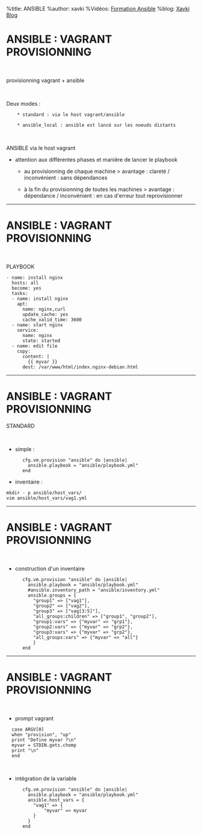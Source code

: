%title: ANSIBLE
%author: xavki
%Vidéos: [Formation Ansible](https://www.youtube.com/playlist?list=PLn6POgpklwWoCpLKOSw3mXCqbRocnhrh-)
%blog: [Xavki Blog](https://xavki.blog)


# ANSIBLE : VAGRANT PROVISIONNING

<br>

provisionning vagrant + ansible

<br>

Deux modes :

		* standard : via le host vagrant/ansible

		* ansible_local : ansible est lancé sur les noeuds distants

<br>

ANSIBLE via le host vagrant

* attention aux différentes phases et manière de lancer le playbook

	* au provisionning de chaque machine > avantage : clareté / inconvénient : sans dépendances

	* à la fin du provisionning de toutes les machines > avantage : dépendance / inconvénient : en cas d'erreur tout reprovisionner

----------------------------------------------------------------

# ANSIBLE : VAGRANT PROVISIONNING

<br>

PLAYBOOK

```
- name: install nginx
  hosts: all
  become: yes
  tasks:
  - name: install nginx
    apt:
      name: nginx,curl
      update_cache: yes
      cache_valid_time: 3600
  - name: start nginx
    service:
      name: nginx
      state: started
  - name: edit file
    copy:
      content: |
        {{ myvar }}
      dest: /var/www/html/index.nginx-debian.html
```

----------------------------------------------------------------

# ANSIBLE : VAGRANT PROVISIONNING

STANDARD

<br>

* simple :

```
      cfg.vm.provision "ansible" do |ansible|
        ansible.playbook = "ansible/playbook.yml"
      end
```

* inventaire :

```
mkdir - p ansible/host_vars/
vim ansible/host_vars/vag1.yml
```

----------------------------------------------------------------

# ANSIBLE : VAGRANT PROVISIONNING

<br>

* construction d'un inventaire

```
      cfg.vm.provision "ansible" do |ansible|
        ansible.playbook = "ansible/playbook.yml"
        #ansible.inventory_path = "ansible/inventory.yml"
        ansible.groups = {
          "group1" => ["vag1"],
          "group2" => ["vag2"],
          "group3" => ["vag[3:5]"],
          "all_groups:children" => ["group1", "group2"],
          "group1:vars" => {"myvar" => "grp1"},
          "group2:vars" => {"myvar" => "grp2"},
          "group3:vars" => {"myvar" => "grp2"},
          "all_groups:vars" => {"myvar" => "all"}
          }
      end
```

----------------------------------------------------------------

# ANSIBLE : VAGRANT PROVISIONNING


<br>

* prompt vagrant

```
  case ARGV[0]
  when "provision", "up"
  print "Define myvar ?\n"
  myvar = STDIN.gets.chomp
  print "\n"
  end
```

<br>

* intégration de la variable

```
      cfg.vm.provision "ansible" do |ansible|
        ansible.playbook = "ansible/playbook.yml"
        ansible.host_vars = {
          "vag1" => {
              "myvar" => myvar
          }
        }
      end
```
